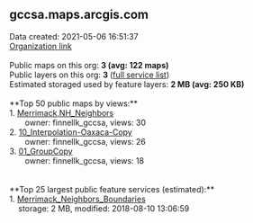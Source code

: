 <h2>gccsa.maps.arcgis.com</h2> Data created: 2021-05-06 16:51:37 <br /><a target='new' href='https://gccsa.maps.arcgis.com'>Organization link</a><br /><br />Public maps on this org: <b>3 (avg: 122 maps)</b><br />Public layers on this org: <b>3 </b>(<a target='new' href='https://services.arcgis.com/ZsTyXcvUgxaI62qd/ArcGIS/rest/services'>full service list</a>)<br />Estimated storaged used by feature layers: <b>2 MB (avg: 250 KB)</b><br /><br />**Top 50 public maps by views:**<br />  1. <a target='new' href='https://www.arcgis.com/home/item.html?id=1c43938b411946aa8cf87ba079e8958c'>Merrimack,NH_Neighbors</a> <br />  &nbsp;&nbsp;&nbsp;&nbsp; &nbsp;&nbsp;owner: finnellk_gccsa, views: 30<br />  2. <a target='new' href='https://www.arcgis.com/home/item.html?id=d91c3b45254b4506b48b206337b53a87'>10_Interpolation-Oaxaca-Copy</a> <br />  &nbsp;&nbsp;&nbsp;&nbsp; &nbsp;&nbsp;owner: finnellk_gccsa, views: 26<br />  3. <a target='new' href='https://www.arcgis.com/home/item.html?id=c2127854c1b04c27a796227dab3fab10'>01_GroupCopy</a> <br />  &nbsp;&nbsp;&nbsp;&nbsp; &nbsp;&nbsp;owner: finnellk_gccsa, views: 18<br /><br /><br />**Top 25 largest public feature services (estimated):**<br /> 1. <a target='new' href='https://www.arcgis.com/home/item.html?id=6f2403ad158242a6811463fbd4261dd3'>Merrimack_Neighbors_Boundaries</a><br /> &nbsp;&nbsp;&nbsp;&nbsp;storage: 2 MB, modified: 2018-08-10 13:06:59<br />